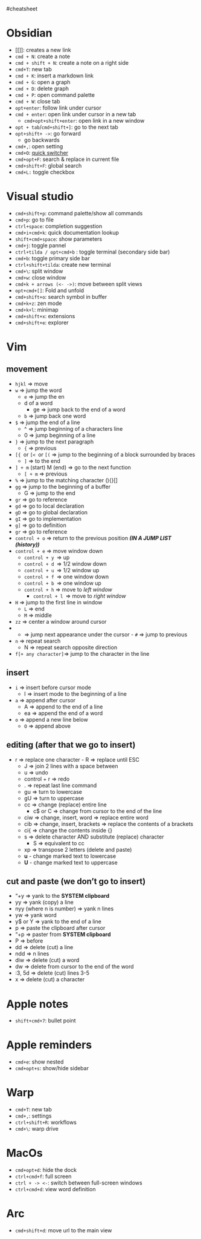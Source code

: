 #cheatsheet
# Obsidian
- [[]]: creates a new link
- `cmd + N`: create a note
- `cmd + shift + N`: create a note on a right side
- `cmd+T`: new tab
- `cmd + K`: insert a markdown link
- `cmd + G`: open a graph
- `cmd + D`: delete graph
- `cmd + P`: open command palette
- `cmd + W`: close tab
- `opt+enter`: follow link under cursor
- `cmd + enter`: open link under cursor in a new tab
	- `cmd+opt+shift+enter`: open link in a new window
-  `opt + tab`/`cmd+shift+]`: go to the next tab
- `opt+shift+ ->`: go forward
	- go backwards
- `cmd+,`: open setting
- `cmd+O`: [quick switcher](https://help.obsidian.md/Plugins/Quick+switcher)
- `cmd+opt+F`: search & replace in current file
- `cmd+shift+F`: global search
- `cmd+L:` toggle checkbox

# Visual studio
- `cmd+shift+p`: command palette/show all commands
- `cmd+p`: go to file
- `ctrl+space`: completion suggestion
- `cmd+i+cmd+k`: quick documentation lookup
- `shift+cmd+space`: show parameters
- `cmd+j`: toggle pannel
- `ctrl+tilda / opt+cmd+b` : toggle terminal (secondary side bar)
- `cmd+b`: toggle primary side bar
- `ctrl+shift+tilda`: create new terminal
- `cmd+\`: split window
- `cmd+w`: close window
- `cmd+k + arrows (<- ->)`: move between split views
- `opt+cmd+[]`: Fold and unfold
- `cmd+shift+o`: search symbol in buffer
- `cmd+k+z`: zen mode
- `cmd+k+l`: minimap
- `cmd+shift+x`: extensions
- `cmd+shift+e`: explorer


# Vim
## movement
- `hjkl` ⇒ move
- `w` ⇒ jump the word
    - `e` ⇒ jump the en
    - d of a word
        - ge ⇒ jump back to the end of a word
    - `b` ⇒ jump back one word
- `$` ⇒ jump the end of a line
    - ^ ⇒ jump beginning of a characters line
    - 0 ⇒ jump beginning of a line
- `}` ⇒ jump to the next paragraph
    - `{` ⇒ previous
- `[{ `or `[< `or `[(` ⇒ jump to the beginning of a block surrounded by braces
    - `]` ⇒ to the end
- `] + m` (start) M (end) ⇒ go to the next function
    - `[ + m` ⇒ previous
- `%` ⇒ jump to the matching character (){}[]
- `gg` ⇒ jump to the beginning of a buffer
    - G ⇒ jump to the end
- `gr` ⇒ go to reference
- `gd` ⇒ go to local declaration
- `gD` ⇒ go to global declaration
- `gI` ⇒ go to implementation
- `g]` ⇒ go to definition
- `gr` ⇒ go to reference
- `control + o` ⇒ return to the previous position _**(IN A JUMP LIST (history))**_
- `control + e` ⇒ move window down
    - `control + y `⇒ up
    - `control + d `⇒ 1/2 window down
    - `control + u `⇒ 1/2 window up
    - `control + f `⇒ one window down
    - `control + b `⇒ one window up
    - `control + h` ⇒ move to _left window_
        - `control + l `⇒ move to _right window_
- `H` ⇒ jump to the first line in window
    - `L` ⇒ end
    - `M` ⇒ middle
- `zz` ⇒ center a window around cursor
- - ⇒ jump next appearance under the cursor
        - `#` ⇒ jump to previous
- `n` ⇒ repeat search
    - N ⇒ repeat search opposite direction
- `f[+ any character]`⇒ jump to the character in the line


## insert
- `i` ⇒ insert before cursor mode
    - I ⇒ insert mode to the beginning of a line
- `a` ⇒ append after cursor
    - A ⇒ append to the end of a line
    - ea ⇒ append the end of a word
- `o` ⇒ append a new line below
    - `O` ⇒ append above
## editing (after that we go to insert)
-  r ⇒ replace one character
        - R ⇒ replace until ESC
    - J ⇒ join 2 lines with a space between
    - u ⇒ undo
    - control + r ⇒ redo
    - . ⇒ repeat last line command
    - gu ⇒ turn to lowercase
    - gU ⇒ turn to uppercase
    - cc ⇒ change (replace) entire line
        - c$ or C ⇒ change from cursor to the end of the line
    - ciw ⇒ change, insert, word ⇒ replace entire word
    - cib ⇒ change, insert, brackets ⇒ replace the contents of a brackets
    - ci{ ⇒ change the contents inside {}
    - s ⇒ delete character AND substitute (replace) character
        - S ⇒ equivalent to cc
    - xp ⇒ transpose 2 letters (delete and paste)
    - **u** - change marked text to lowercase
    - **U** - change marked text to uppercase

## cut and paste (we don’t go to insert)

- “+y ⇒ yank to the **SYSTEM clipboard**
-  yy ⇒ yank (copy) a line
- nyy (where n is number) ⇒ yank n lines
- yw ⇒ yank word
- y$ or Y ⇒ yank to the end of a line
- p ⇒ paste the clipboard after cursor
- “+p ⇒ paster from **SYSTEM clipboard**    
- P ⇒ before
- dd ⇒ delete (cut) a line
- ndd ⇒ n lines
- diw ⇒ delete (cut) a word        
- dw ⇒ delete from cursor to the end of the word
- :3, 5d ⇒ delete (cut) lines 3-5 
- x ⇒ delete (cut) a character
# Apple notes
- `shift+cmd+7`: bullet point

# Apple reminders
- `cmd+e`: show nested
- `cmd+opt+s`: show/hide sidebar
# Warp
- `cmd+T`: new tab
- `cmd+,`: settings
- `ctrl+shift+R`: workflows
- `cmd+\`: warp drive


# MacOs
- `cmd+opt+d`: hide the dock
- `ctrl+cmd+f`: full screen
- `ctrl + -> <-`: switch between full-screen windows
- `ctrl+cmd+d`: view word definition

# Arc
- `cmd+shift+d`: move url to the main view
